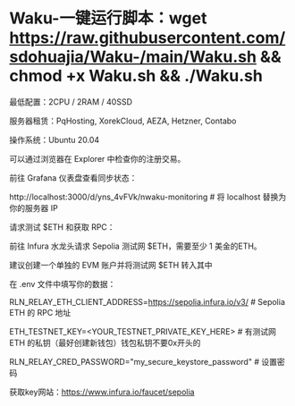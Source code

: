 # Waku-一键运行脚本：wget https://raw.githubusercontent.com/sdohuajia/Waku-/main/Waku.sh && chmod +x Waku.sh && ./Waku.sh

最低配置：2CPU / 2RAM / 40SSD

服务器租赁：PqHosting, XorekCloud, AEZA, Hetzner, Contabo

操作系统：Ubuntu 20.04

可以通过浏览器在 Explorer 中检查你的注册交易。

前往 Grafana 仪表盘查看同步状态：

http://localhost:3000/d/yns_4vFVk/nwaku-monitoring  # 将 localhost 替换为你的服务器 IP

请求测试 $ETH 和获取 RPC：

前往 Infura 水龙头请求 Sepolia 测试网 $ETH，需要至少 1 美金的ETH。

建议创建一个单独的 EVM 账户并将测试网 $ETH 转入其中

在 .env 文件中填写你的数据：

RLN_RELAY_ETH_CLIENT_ADDRESS=https://sepolia.infura.io/v3/<key>  # Sepolia ETH 的 RPC 地址

ETH_TESTNET_KEY=<YOUR_TESTNET_PRIVATE_KEY_HERE>        # 有测试网 ETH 的私钥（最好创建新钱包）钱包私钥不要0x开头的

RLN_RELAY_CRED_PASSWORD="my_secure_keystore_password"  # 设置密码


获取key网站：https://www.infura.io/faucet/sepolia
